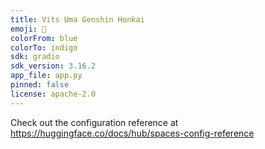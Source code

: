 ```yaml
---
title: Vits Uma Genshin Honkai
emoji: 🦀
colorFrom: blue
colorTo: indigo
sdk: gradio
sdk_version: 3.16.2
app_file: app.py
pinned: false
license: apache-2.0
---
```


Check out the configuration reference at https://huggingface.co/docs/hub/spaces-config-reference
